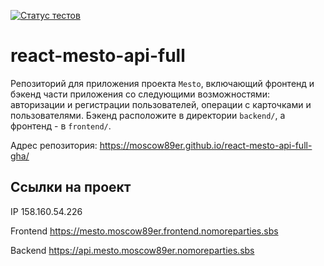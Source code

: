 [![Статус тестов](../../actions/workflows/tests.yml/badge.svg)](../../actions/workflows/tests.yml)

# react-mesto-api-full
Репозиторий для приложения проекта `Mesto`, включающий фронтенд и бэкенд части приложения со следующими возможностями: авторизации и регистрации пользователей, операции с карточками и пользователями. Бэкенд расположите в директории `backend/`, а фронтенд - в `frontend/`.

Адрес репозитория: https://moscow89er.github.io/react-mesto-api-full-gha/

## Ссылки на проект

IP 158.160.54.226

Frontend https://mesto.moscow89er.frontend.nomoreparties.sbs

Backend https://api.mesto.moscow89er.nomoreparties.sbs

